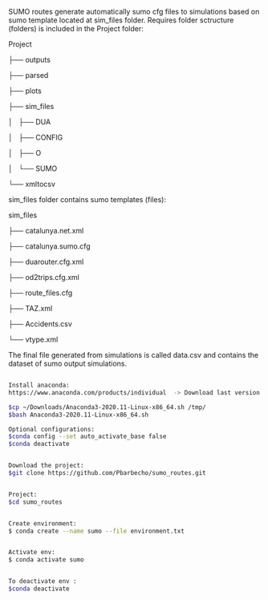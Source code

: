 SUMO routes generate automatically sumo cfg files to simulations based on sumo template located at sim_files folder. Requires folder sctructure (folders) is included in the Project folder: 

Project

├── outputs

├── parsed

├── plots

├── sim_files

│   ├── DUA

│   ├── CONFIG

│   ├── O

│   └── SUMO

└── xmltocsv


sim_files folder contains sumo templates (files):

sim_files

├── catalunya.net.xml

├── catalunya.sumo.cfg

├── duarouter.cfg.xml

├── od2trips.cfg.xml

├── route_files.cfg

├── TAZ.xml

├── Accidents.csv

└── vtype.xml



The final file generated from simulations is called data.csv and contains the dataset of sumo output simulations. 



```bash

Install anaconda:
https://www.anaconda.com/products/individual  -> Download last version

$cp ~/Downloads/Anaconda3-2020.11-Linux-x86_64.sh /tmp/
$bash Anaconda3-2020.11-Linux-x86_64.sh

Optional configurations:
$conda config --set auto_activate_base false
$conda deactivate


Download the project:
$git clone https://github.com/Pbarbecho/sumo_routes.git


Project:
$cd sumo_routes


Create environment:
$ conda create --name sumo --file environment.txt


Activate env:
$ conda activate sumo


To deactivate env :
$conda deactivate

```
